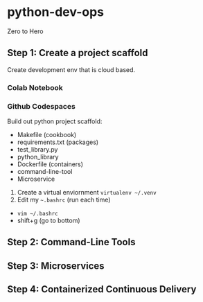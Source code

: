 # python-dev-ops
Zero to Hero


## Step 1: Create a project scaffold

Create development env that is cloud based.

### Colab Notebook

### Github Codespaces

Build out python project scaffold:

* Makefile (cookbook)
* requirements.txt (packages)
* test_library.py
* python_library
* Dockerfile (containers)
* command-line-tool
* Microservice

1. Create a virtual enviornment `virtualenv ~/.venv`
2. Edit my `~.bashrc` (run each time)
- `vim ~/.bashrc`
- shift+g (go to bottom)



## Step 2: Command-Line Tools

## Step 3: Microservices

## Step 4: Containerized Continuous Delivery
